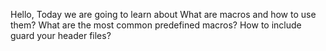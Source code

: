 Hello, Today we are going to learn about What are macros and how to use them?
What are the most common predefined macros?
How to include guard your header files? 
